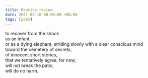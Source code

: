 ```yaml
---
title: Routine review
date: 2021-04-10 00:00:00 +08:00
tags: [poem]
---
```


to recover from the shock  
as an infant,   
or as a dying elephant, striding slowly with a clear conscious mind  
toward the cemetery of secrets;   
of innocent short stories,  
that we tentatively agree, for now,  
will not break the patio,  
will do no harm.  
